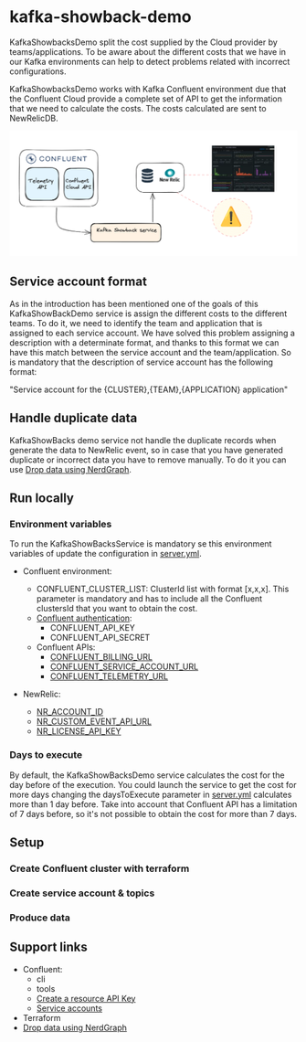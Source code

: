 # kafka-showback-demo

KafkaShowbacksDemo split the cost supplied by the Cloud provider by teams/applications. To be aware about the
different costs that we have in our Kafka environments can help to detect problems related with incorrect
configurations.

KafkaShowbacksDemo works with Kafka Confluent environment due that the Confluent Cloud provide a complete set of API to
get the information that we need to calculate the costs. The costs calculated are sent to NewRelicDB.

![](docs/arquitecture.png)

## Service account format

As in the introduction has been mentioned one of the goals of this KafkaShowBackDemo service is assign the different
costs
to the different teams. To do it, we need to identify the team and application that is assigned to each service account.
We have solved this problem assigning a description with a determinate format, and thanks to this format we can have
this
match between the service account and the team/application. So is mandatory that the description of service account has
the following format:

"Service account for the {CLUSTER},{TEAM},{APPLICATION} application"

## Handle duplicate data

KafkaShowBacks demo service not handle the duplicate records when generate the data to NewRelic event, so in case that
you have generated duplicate or incorrect data you have to remove manually. To do it you can
use [Drop data using NerdGraph](https://docs.newrelic.com/docs/data-apis/manage-data/drop-data-using-nerdgraph/).

## Run locally

### Environment variables

To run the KafkaShowBacksService is mandatory se this environment variables of update the configuration
in [server.yml](src/main/resources/server.yml).

- Confluent environment:
  - CONFLUENT_CLUSTER_LIST: ClusterId list with format [x,x,x]. This parameter is mandatory and has to include all the
    Confluent clustersId that you want to obtain the cost.
  - [Confluent authentication](https://docs.confluent.io/cloud/current/access-management/authenticate/api-keys/api-keys.html#create-a-resource-api-key):
    - CONFLUENT_API_KEY
    - CONFLUENT_API_SECRET
  - Confluent APIs:
    - [CONFLUENT_BILLING_URL](https://docs.confluent.io/cloud/current/api.html#tag/Costs-(billingv1))
    - [CONFLUENT_SERVICE_ACCOUNT_URL](https://docs.confluent.io/cloud/current/api.html#tag/Service-Accounts-(iamv2))
    - [CONFLUENT_TELEMETRY_URL](https://api.telemetry.confluent.cloud/docs/descriptors/datasets/cloud)

- NewRelic:
  - [NR_ACCOUNT_ID](https://docs.newrelic.com/docs/accounts/accounts-billing/account-structure/account-id/)
  - [NR_CUSTOM_EVENT_API_URL](https://docs.newrelic.com/docs/data-apis/ingest-apis/event-api/introduction-event-api/)
  - [NR_LICENSE_API_KEY](https://docs.newrelic.com/docs/apis/intro-apis/new-relic-api-keys/)

### Days to execute

By default, the KafkaShowBacksDemo service calculates the cost for the day before of the execution. You could launch the
service to get the cost for more days changing the daysToExecute parameter
in [server.yml](src/main/resources/server.yml) calculates more than 1 day before. Take into account that Confluent API
has a
limitation of 7 days before, so it's not possible to obtain the cost for more than 7 days.

## Setup

### Create Confluent cluster with terraform

### Create service account & topics

### Produce data

## Support links

- Confluent:
    - cli
    - tools
    - [Create a resource API Key](https://docs.confluent.io/cloud/current/access-management/authenticate/api-keys/api-keys.html#create-a-resource-api-key)
    - [Service accounts](https://docs.confluent.io/cloud/current/access-management/identity/service-accounts.html)
- Terraform
- [Drop data using NerdGraph](https://docs.newrelic.com/docs/data-apis/manage-data/drop-data-using-nerdgraph/)



